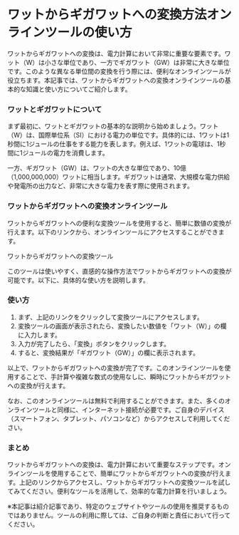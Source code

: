 ワットからギガワットへの変換方法オンラインツールの使い方
============================

ワットからギガワットへの変換は、電力計算において非常に重要な要素です。ワット（W）は小さな単位であり、一方でギガワット（GW）は非常に大きな単位です。このような異なる単位間の変換を行う際には、便利なオンラインツールが役立ちます。本記事では、ワットからギガワットへの変換オンラインツールの基本的な知識と使い方についてご紹介します。

### ワットとギガワットについて

まず最初に、ワットとギガワットの基本的な説明から始めましょう。ワット（W）は、国際単位系（SI）における電力の単位です。具体的には、1ワットは1秒間に1ジュールの仕事をする能力を表します。例えば、1ワットの電球は、1秒間に1ジュールの電力を消費します。

一方、ギガワット（GW）は、ワットの大きな単位であり、10億（1,000,000,000）ワットに相当します。ギガワットは通常、大規模な電力供給や発電所の出力など、非常に大きな電力を表す際に使用されます。

### ワットからギガワットへの変換オンラインツール

ワットからギガワットへの便利な変換ツールを使用すると、簡単に数値の変換が行えます。以下のリンクから、オンラインツールにアクセスすることができます。

ワットからギガワットへの変換ツール

このツールは使いやすく、直感的な操作方法でワットからギガワットへの変換が可能です。以下に、具体的な使い方を説明します。

### 使い方

1. まず、上記のリンクをクリックして変換ツールにアクセスします。
2. 変換ツールの画面が表示されたら、変換したい数値を「ワット（W）」の欄に入力します。
3. 入力が完了したら、「変換」ボタンをクリックします。
4. すると、変換結果が「ギガワット（GW）」の欄に表示されます。

以上で、ワットからギガワットへの変換が完了です。このオンラインツールを使用することで、手計算や複雑な数式の使用なしに、瞬時にワットからギガワットへの変換が行えます。

なお、このオンラインツールは無料で利用することができます。また、多くのオンラインツールと同様に、インターネット接続が必要です。ご自身のデバイス（スマートフォン、タブレット、パソコンなど）からアクセスして利用してください。

### まとめ

ワットからギガワットへの変換は、電力計算において重要なステップです。オンラインツールを使用することで、簡単にワットからギガワットへの変換が行えます。上記のリンクからアクセスし、ワットからギガワットへの変換ツールを試してみてください。便利なツールを活用して、効率的な電力計算を行いましょう。

※本記事は紹介記事であり、特定のウェブサイトやツールの使用を推奨するものではありません。ツールの利用に際しては、ご自身の判断と責任において行ってください。